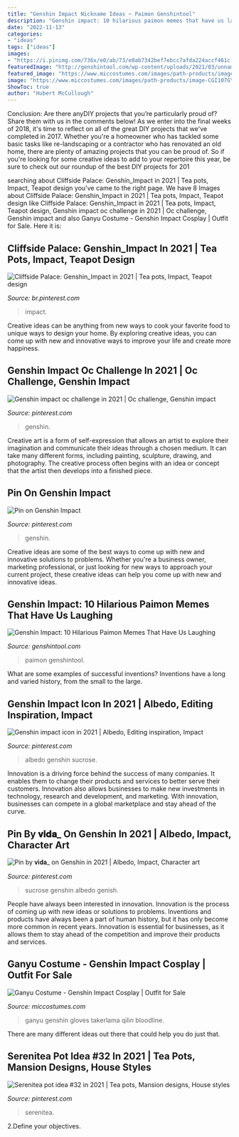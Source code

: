 ```yaml
---
title: "Genshin Impact Nickname Ideas ~ Paimon Genshintool"
description: "Genshin impact: 10 hilarious paimon memes that have us laughing"
date: "2022-11-13"
categories:
- "ideas"
tags: ["ideas"]
images:
- "https://i.pinimg.com/736x/e0/ab/73/e0ab7342bef7ebcc7afda224accf461c.jpg"
featuredImage: "http://genshintool.com/wp-content/uploads/2021/03/unnamed-file-174.jpg"
featured_image: "https://www.miccostumes.com/images/path-products/image-CGI107GY-2.jpg/&amp;width=1200&amp;height=1200&amp;original=77s8AgZSGN6A&amp;a.jpg"
image: "https://www.miccostumes.com/images/path-products/image-CGI107GY-2.jpg/&amp;width=1200&amp;height=1200&amp;original=77s8AgZSGN6A&amp;a.jpg"
ShowToc: true
author: "Hubert McCullough"
---
```



Conclusion: Are there anyDIY projects that you’re particularly proud of? Share them with us in the comments below!
As we enter into the final weeks of 2018, it's time to reflect on all of the great DIY projects that we've completed in 2017. Whether you're a homeowner who has tackled some basic tasks like re-landscaping or a contractor who has renovated an old home, there are plenty of amazing projects that you can be proud of. So if you're looking for some creative ideas to add to your repertoire this year, be sure to check out our roundup of the best DIY projects for 201
	

		
searching about Cliffside Palace: Genshin_Impact in 2021 | Tea pots, Impact, Teapot design you've came to the right page. We have 8 Images about Cliffside Palace: Genshin_Impact in 2021 | Tea pots, Impact, Teapot design like Cliffside Palace: Genshin_Impact in 2021 | Tea pots, Impact, Teapot design, Genshin impact oc challenge in 2021 | Oc challenge, Genshin impact and also Ganyu Costume - Genshin Impact Cosplay | Outfit for Sale. Here it is:
		
    
## Cliffside Palace: Genshin_Impact In 2021 | Tea Pots, Impact, Teapot Design

<img loading=lazy src="https://i.pinimg.com/736x/e0/ab/73/e0ab7342bef7ebcc7afda224accf461c.jpg" onerror="this.onerror=null;this.src='https://tse1.mm.bing.net/th?id=OIP.MVm5AYHXw8KxLQNcjo6A2AHaEK&amp;pid=15.1';" alt="Cliffside Palace: Genshin_Impact in 2021 | Tea pots, Impact, Teapot design">

_Source: br.pinterest.com_

>impact. 

	

Creative ideas can be anything from new ways to cook your favorite food to unique ways to design your home. By exploring creative ideas, you can come up with new and innovative ways to improve your life and create more happiness.

    
## Genshin Impact Oc Challenge In 2021 | Oc Challenge, Genshin Impact

<img loading=lazy src="https://i.pinimg.com/736x/a0/6f/16/a06f166e44c2abeef00ca60b0c761ad8.jpg" onerror="this.onerror=null;this.src='https://tse1.mm.bing.net/th?id=OIP.S-G9oZV31iJkDsbYkZ06sgHaJ3&amp;pid=15.1';" alt="Genshin impact oc challenge in 2021 | Oc challenge, Genshin impact">

_Source: pinterest.com_

>genshin. 

	

Creative art is a form of self-expression that allows an artist to explore their imagination and communicate their ideas through a chosen medium. It can take many different forms, including painting, sculpture, drawing, and photography. The creative process often begins with an idea or concept that the artist then develops into a finished piece.

    
## Pin On Genshin Impact

<img loading=lazy src="https://i.pinimg.com/736x/b6/90/2d/b6902d0ab3c6d106eb2f32a3636e85a4.jpg" onerror="this.onerror=null;this.src='https://tse1.mm.bing.net/th?id=OIP.75RkyRsWWXMim4DBPTX7oQHaEo&amp;pid=15.1';" alt="Pin on Genshin Impact">

_Source: pinterest.com_

>genshin. 

	

Creative ideas are some of the best ways to come up with new and innovative solutions to problems. Whether you're a business owner, marketing professional, or just looking for new ways to approach your current project, these creative ideas can help you come up with new and innovative ideas.

    
## Genshin Impact: 10 Hilarious Paimon Memes That Have Us Laughing

<img loading=lazy src="http://genshintool.com/wp-content/uploads/2021/03/unnamed-file-174.jpg" onerror="this.onerror=null;this.src='https://tse1.mm.bing.net/th?id=OIP.Xq0Mum4SyPnOS8C9X2iMOwHaHa&amp;pid=15.1';" alt="Genshin Impact: 10 Hilarious Paimon Memes That Have Us Laughing">

_Source: genshintool.com_

>paimon genshintool. 

	

What are some examples of successful inventions?
Inventions have a long and varied history, from the small to the large.

    
## Genshin Impact Icon In 2021 | Albedo, Editing Inspiration, Impact

<img loading=lazy src="https://i.pinimg.com/736x/56/91/44/5691443dd6eed859ed0fd6e45c4ead02.jpg" onerror="this.onerror=null;this.src='https://tse3.mm.bing.net/th?id=OIP.Qa0hIToZ3MrGSzq3u_aZdwHaGm&amp;pid=15.1';" alt="Genshin impact icon in 2021 | Albedo, Editing inspiration, Impact">

_Source: pinterest.com_

>albedo genshin sucrose. 

	

Innovation is a driving force behind the success of many companies. It enables them to change their products and services to better serve their customers. Innovation also allows businesses to make new investments in technology, research and development, and marketing. With innovation, businesses can compete in a global marketplace and stay ahead of the curve.

    
## Pin By 𝐯𝐢𝐝𝐚_ On Genshin In 2021 | Albedo, Impact, Character Art

<img loading=lazy src="https://i.pinimg.com/736x/db/95/8f/db958f58b6c98bac2a6c90f245c77a3e.jpg" onerror="this.onerror=null;this.src='https://tse3.mm.bing.net/th?id=OIP.TmIW8jYEJENZlhgT-3FpHQHaKe&amp;pid=15.1';" alt="Pin by 𝐯𝐢𝐝𝐚_ on Genshin in 2021 | Albedo, Impact, Character art">

_Source: pinterest.com_

>sucrose genshin albedo genish. 

	

People have always been interested in innovation. Innovation is the process of coming up with new ideas or solutions to problems. Inventions and products have always been a part of human history, but it has only become more common in recent years. Innovation is essential for businesses, as it allows them to stay ahead of the competition and improve their products and services.

    
## Ganyu Costume - Genshin Impact Cosplay | Outfit For Sale

<img loading=lazy src="https://www.miccostumes.com/images/path-products/image-CGI107GY-2.jpg/&amp;width=1200&amp;height=1200&amp;original=77s8AgZSGN6A&amp;a.jpg" onerror="this.onerror=null;this.src='https://tse1.mm.bing.net/th?id=OIP.dqnbODU42LMHC6Ax8HQ8eAHaK3&amp;pid=15.1';" alt="Ganyu Costume - Genshin Impact Cosplay | Outfit for Sale">

_Source: miccostumes.com_

>ganyu genshin gloves takerlama qilin bloodline. 

	

There are many different ideas out there that could help you do just that.

    
## Serenitea Pot Idea #32 In 2021 | Tea Pots, Mansion Designs, House Styles

<img loading=lazy src="https://i.pinimg.com/736x/c5/ca/89/c5ca8928071cb5e70e57743ee9126f4a.jpg" onerror="this.onerror=null;this.src='https://tse3.mm.bing.net/th?id=OIP.NznWmFPajHcJuF92JzEOkgHaEK&amp;pid=15.1';" alt="Serenitea pot idea #32 in 2021 | Tea pots, Mansion designs, House styles">

_Source: pinterest.com_

>serenitea. 

	

2.Define your objectives.

